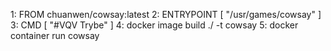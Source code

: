 <!--
1. Crie um Dockerfile utilizando a imagem chuanwen/cowsay.
2. Defina um ENTRYPOINT para a execução do comando.
3. Utilize o CMD para definir uma mensagem padrão.
4. Gere uma build e execute um container baseado em sua imagem sem passar nenhum comando.
5. Execute um novo container passando sua mensagem para testar. Além da mensagem você pode utilizar a opção -l para listar outros personagens disponíveis e então executar algo como docker container run cowsay -f dragon-and-cow "VQV TRYBE", para exibir um dragão junto com a vaquinha. -->

1:
FROM chuanwen/cowsay:latest
2:
ENTRYPOINT [ "/usr/games/cowsay" ]
3:
CMD [ "#VQV Trybe" ]
4:
docker image build ./ -t cowsay
5:
docker container run cowsay